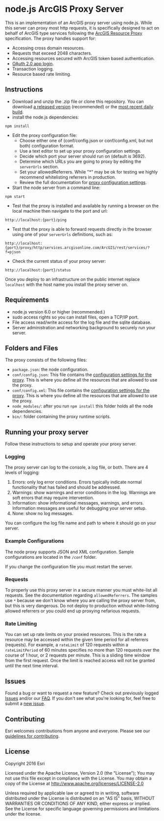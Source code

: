 # node.js ArcGIS Proxy Server
This is an implementation of an ArcGIS proxy server using node.js. While this server can proxy most http requests, it is specifically designed to act on behalf of ArcGIS type services following the [ArcGIS Resource Proxy](https://github.com/Esri/resource-proxy/) specification. The proxy handles support for:

* Accessing cross domain resources.
* Requests that exceed 2048 characters.
* Accessing resources secured with ArcGIS token based authentication.
* [OAuth 2.0 app login](https://developers.arcgis.com/en/authentication).
* Transaction logging.
* Resource based rate limiting.

## Instructions

* Download and unzip the .zip file or clone this repository. You can download [a released version](https://github.com/Esri/resource-proxy/releases) (recommended) or the [most recent daily build](https://github.com/Esri/resource-proxy/archive/master.zip).
* install the node.js dependencies:

```
npm install
```

* Edit the proxy configuration file:
  * Choose either one of (conf/config.json or conf/config.xml, but not both) configuration format.
  * Use a text editor to set up your proxy configuration settings.
  * Decide which port your server should run on (default is 3692).
  * Determine which URLs you are going to proxy by editing the `serverUrls` section.
  * Set your allowedReferrers. While "*" may be ok for testing we highly recommend whitelisting referrers in production.
  * Review the full documentation for [proxy configuration settings](https://github.com/Esri/resource-proxy/#proxy-configuration-settings).
* Start the node server from a command line:

```
npm start
```

* Test that the proxy is installed and available by running a browser on the local machine then navigate to the port and url:

```
http://localhost:{port}/ping
```

* Test that the proxy is able to forward requests directly in the browser using one of your `serverUrls` definitions, such as:

```
http://localhost:{port}/proxy/http/services.arcgisonline.com/ArcGIS/rest/services/?f=pjson
```

* Check the current status of your proxy server:

```
http://localhost:{port}/status
```

Once you deploy to an infrastructure on the public internet replace `localhost` with the host name you install the proxy server on.

## Requirements

* node.js version 6.0 or higher (recommended.)
* sudo access rights so you can install files, open a TCP/IP port.
* File access read/write access for the log file and the sqlite database.
* Server administration and networking background to securely run your server.

## Folders and Files

The proxy consists of the following files:
* `package.json`: the node configuration.
* `conf/config.json`: This file contains the [configuration settings for the proxy](https://github.com/Esri/resource-proxy/#proxy-configuration-settings). This is where you define all the resources that are allowed to use the proxy.
* `conf/config.xml`: This file contains the [configuration settings for the proxy](https://github.com/Esri/resource-proxy/#proxy-configuration-settings). This is where you define all the resources that are allowed to use the proxy.
* `node_modules/`: after you run `npm install` this folder holds all the node dependencies.
* `bin/`: folder containing the proxy runtime scripts.

## Running your proxy server

Follow these instructions to setup and operate your proxy server.

### Logging

The proxy server can log to the console, a log file, or both. There are 4 levels of logging:

  1. Errors: only log error conditions. Errors typically indicate normal functionality that has failed and should be addressed.
  2. Warnings: show warnings and error conditions in the log. Warnings are soft errors that may require intervention.
  3. Information: show informational messages, warnings, and errors. Information messages are useful for debugging your server setup.
  4. None: show no log messages.

You can configure the log file name and path to where it should go on your server.

### Example Configurations

The node proxy supports JSON and XML configuration. Sample configurations are located in the `/conf` folder.

If you change the configuration file you must restart the server.

### Requests

To properly use this proxy server in a secure manner you must white-list all requests. See the documentation regarding `allowedReferrers`. The
samples use `*` because we don't know where you are calling the proxy server from, but this is very dangerous. Do not deploy to production without
white-listing allowed referrers or you could end up proxying nefarious requests.

### Rate Limiting

You can set up rate limits on your proxied resources. This is the rate a resource may be accessed within the given time period for all referrers (requests).
For example, a `rateLimit` of 120 requests within a `rateLimitPeriod` of 60 minutes specifies no more than 120 requests over the course of 1 hour, or 2 requests per minute.
This is a sliding time window from the first request. Once the limit is reached access will not be granted until the next time interval.

## Issues

Found a bug or want to request a new feature? Check out previously logged [Issues](https://github.com/Esri/resource-proxy/issues) and/or our [FAQ](https://github.com/Esri/resource-proxy/blob/master/FAQ.md).  If you don't see what you're looking for, feel free to submit a [new issue](https://github.com/Esri/resource-proxy/issues/new).

## Contributing

Esri welcomes contributions from anyone and everyone. Please see our [guidelines for contributing](https://github.com/esri/contributing).

## License

Copyright 2016 Esri

Licensed under the Apache License, Version 2.0 (the "License");
You may not use this file except in compliance with the License.
You may obtain a copy of the License at
http://www.apache.org/licenses/LICENSE-2.0

Unless required by applicable law or agreed to in writing, software distributed under the License is distributed on an "AS IS" basis, WITHOUT WARRANTIES OR CONDITIONS OF ANY KIND, either express or implied. See the License for specific language governing permissions and limitations under the license.
